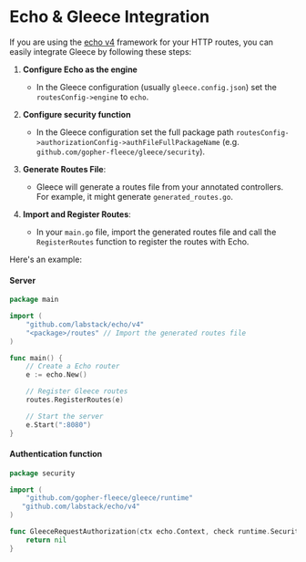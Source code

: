 # Echo & Gleece Integration
If you are using the [echo v4](https://github.com/labstack/echo) framework for your HTTP routes, you can easily integrate Gleece by following these steps:

1. **Configure Echo as the engine**
   - In the Gleece configuration (usually `gleece.config.json`) set the `routesConfig->engine` to `echo`.

2. **Configure security function**
   - In the Gleece configuration set the full package path `routesConfig->authorizationConfig->authFileFullPackageName` (e.g. `github.com/gopher-fleece/gleece/security`).

3. **Generate Routes File**:  
   - Gleece will generate a routes file from your annotated controllers. For example, it might generate `generated_routes.go`.

4. **Import and Register Routes**:  
   - In your `main.go` file, import the generated routes file and call the `RegisterRoutes` function to register the routes with Echo.


Here's an example:

#### Server
```go
package main

import (
    "github.com/labstack/echo/v4"
    "<package>/routes" // Import the generated routes file
)

func main() {
    // Create a Echo router
    e := echo.New()

    // Register Gleece routes
    routes.RegisterRoutes(e)

    // Start the server
    e.Start(":8080")
}
```

#### Authentication function
```go
package security

import (
	"github.com/gopher-fleece/gleece/runtime"
   "github.com/labstack/echo/v4"
)

func GleeceRequestAuthorization(ctx echo.Context, check runtime.SecurityCheck) *runtime.SecurityError {
	return nil
}
```